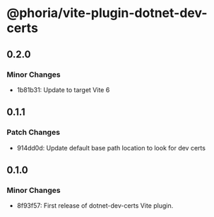 # @phoria/vite-plugin-dotnet-dev-certs

## 0.2.0

### Minor Changes

- 1b81b31: Update to target Vite 6

## 0.1.1

### Patch Changes

- 914dd0d: Update default base path location to look for dev certs

## 0.1.0

### Minor Changes

- 8f93f57: First release of dotnet-dev-certs Vite plugin.
